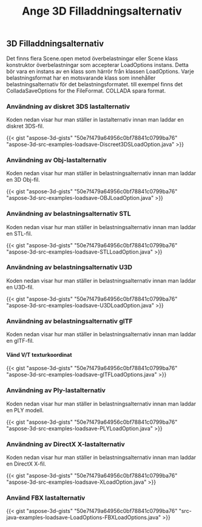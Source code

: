 ﻿---
title: Ange 3D Filladdningsalternativ
type: docs
weight: 10
url: /sv/java/specify-3d-file-load-options/
description: Det finns flera Scene.open metod överbelastningar eller Scene klass konstruktor överbelastningar som accepterar LoadOptions instans.
---
## **3D Filladdningsalternativ**
Det finns flera Scene.open metod överbelastningar eller Scene klass konstruktor överbelastningar som accepterar LoadOptions instans. Detta bör vara en instans av en klass som härrör från klassen LoadOptions. Varje belastningsformat har en motsvarande klass som innehåller belastningsalternativ för det belastningsformatet. till exempel finns det ColladaSaveOptions for the FileFormat. COLLADA spara format.
### **Användning av diskret 3DS lastalternativ**
Koden nedan visar hur man ställer in lastalternativ innan man laddar en diskret 3DS-fil.

{{< gist "aspose-3d-gists" "50e7f479a64956c0bf78841c0799ba76" "aspose-3d-src-examples-loadsave-Discreet3DSLoadOption.java" >}}
### **Användning av Obj-lastalternativ**
Koden nedan visar hur man ställer in belastningsalternativ innan man laddar en 3D Obj-fil.

{{< gist "aspose-3d-gists" "50e7f479a64956c0bf78841c0799ba76" "aspose-3d-src-examples-loadsave-OBJLoadOption.java" >}}
### **Användning av belastningsalternativ STL**
Koden nedan visar hur man ställer in belastningsalternativ innan man laddar en STL-fil.

{{< gist "aspose-3d-gists" "50e7f479a64956c0bf78841c0799ba76" "aspose-3d-src-examples-loadsave-STLLoadOption.java" >}}
### **Användning av belastningsalternativ U3D**
Koden nedan visar hur man ställer in belastningsalternativ innan man laddar en U3D-fil.

{{< gist "aspose-3d-gists" "50e7f479a64956c0bf78841c0799ba76" "aspose-3d-src-examples-loadsave-U3DLoadOption.java" >}}
### **Användning av belastningsalternativ glTF**
Koden nedan visar hur man ställer in belastningsalternativ innan man laddar en glTF-fil.
#### **Vänd V/T texturkoordinat**
{{< gist "aspose-3d-gists" "50e7f479a64956c0bf78841c0799ba76" "aspose-3d-src-examples-loadsave-glTFLoadOptions.java" >}}
### **Användning av Ply-lastalternativ**
Koden nedan visar hur man ställer in belastningsalternativ innan man laddar en PLY modell.

{{< gist "aspose-3d-gists" "50e7f479a64956c0bf78841c0799ba76" "aspose-3d-src-examples-loadsave-PLYLoadOption.java" >}}
### **Användning av DirectX X-lastalternativ**
Koden nedan visar hur man ställer in belastningsalternativ innan man laddar en DirectX X-fil.

{{< gist "aspose-3d-gists" "50e7f479a64956c0bf78841c0799ba76" "aspose-3d-src-examples-loadsave-XLoadOption.java" >}}
### **Använd FBX lastalternativ**
{{< gist "aspose-3d-gists" "50e7f479a64956c0bf78841c0799ba76" "src-java-examples-loadsave-LoadOptions-FBXLoadOptions.java" >}}
